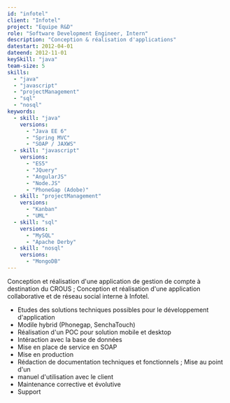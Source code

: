 ```yaml
---
id: "infotel"
client: "Infotel"
project: "Equipe R&D"
role: "Software Development Engineer, Intern"
description: "Conception & réalisation d'applications"
datestart: 2012-04-01
dateend: 2012-11-01
keySkill: "java"
team-size: 5
skills:
  - "java"
  - "javascript"
  - "projectManagement"
  - "sql"
  - "nosql"
keywords:
  - skill: "java"
    versions:
      - "Java EE 6"
      - "Spring MVC"
      - "SOAP / JAXWS"
  - skill: "javascript"
    versions:
      - "ES5"
      - "JQuery"
      - "AngularJS"
      - "Node.JS"
      - "PhoneGap (Adobe)"
  - skill: "projectManagement"
    versions:
      - "Kanban"
      - "UML"
  - skill: "sql"
    versions:
      - "MySQL"
      - "Apache Derby"
  - skill: "nosql"
    versions:
      - "MongoDB"
---
```


Conception et réalisation d'une application de gestion de compte à destination du CROUS ; Conception et réalisation d'une
application collaborative et de réseau social interne à Infotel.

- Etudes des solutions techniques possibles pour le développement d'application
- Modile hybrid (Phonegap, SenchaTouch)
- Réalisation d'un POC pour solution mobile et desktop
- Intéraction avec la base de données
- Mise en place de service en SOAP
- Mise en production
- Rédaction de documentation techniques et fonctionnels ; Mise au point d'un
- manuel d'utilisation avec le client
- Maintenance corrective et évolutive
- Support
